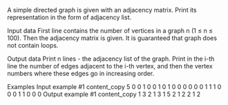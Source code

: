 A simple directed graph is given with an adjacency matrix. Print its representation in the form of adjacency list.

Input data
First line contains the number of vertices in a graph n (1 ≤ n ≤ 100). Then the adjacency matrix is given. It is guaranteed that graph does not contain loops.

Output data
Print n lines - the adjacency list of the graph. Print in the i-th line the number of edges adjacent to the i-th vertex, and then the vertex numbers where these edges go in increasing order.


Examples
Input example #1 content_copy
5
0 0 1 0 0
1 0 1 0 0
0 0 0 0 1
1 1 0 0 0
1 1 0 0 0
Output example #1 content_copy
1 3
2 1 3
1 5
2 1 2
2 1 2